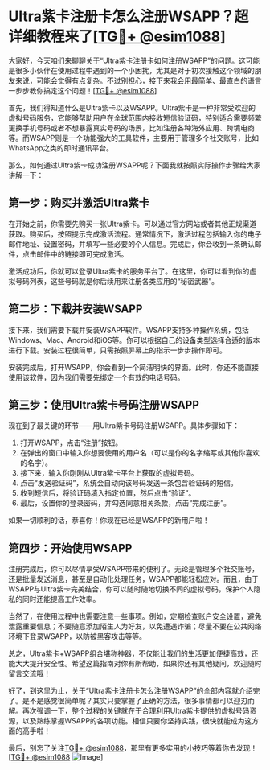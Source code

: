# Ultra紫卡注册卡怎么注册WSAPP？超详细教程来了[[TG💪+ @esim1088](https://t.me/s/esim1088)]

大家好，今天咱们来聊聊关于“Ultra紫卡注册卡如何注册WSAPP”的问题。这可能是很多小伙伴在使用过程中遇到的一个小困扰，尤其是对于初次接触这个领域的朋友来说，可能会觉得有点复杂。不过别担心，接下来我会用最简单、最直白的语言一步步教你搞定这个问题！[[TG💪+ @esim1088](https://t.me/s/esim1088)]

首先，我们得知道什么是Ultra紫卡以及WSAPP。Ultra紫卡是一种非常受欢迎的虚拟号码服务，它能够帮助用户在全球范围内接收短信验证码，特别适合需要频繁更换手机号码或者不想暴露真实号码的场景，比如注册各种海外应用、跨境电商等。而WSAPP则是一个功能强大的工具软件，主要用于管理多个社交账号，比如WhatsApp之类的即时通讯平台。

那么，如何通过Ultra紫卡成功注册WSAPP呢？下面我就按照实际操作步骤给大家讲解一下：

## 第一步：购买并激活Ultra紫卡

在开始之前，你需要先购买一张Ultra紫卡。可以通过官方网站或者其他正规渠道获取。购买后，按照提示完成激活流程。通常情况下，激活过程包括输入你的电子邮件地址、设置密码，并填写一些必要的个人信息。完成后，你会收到一条确认邮件，点击邮件中的链接即可完成激活。

激活成功后，你就可以登录Ultra紫卡的服务平台了。在这里，你可以看到你的虚拟号码列表，这些号码就是你后续用来注册各类应用的“秘密武器”。

## 第二步：下载并安装WSAPP

接下来，我们需要下载并安装WSAPP软件。WSAPP支持多种操作系统，包括Windows、Mac、Android和iOS等。你可以根据自己的设备类型选择合适的版本进行下载。安装过程很简单，只需按照屏幕上的指示一步步操作即可。

安装完成后，打开WSAPP，你会看到一个简洁明快的界面。此时，你还不能直接使用该软件，因为我们需要先绑定一个有效的电话号码。

## 第三步：使用Ultra紫卡号码注册WSAPP

现在到了最关键的环节——用Ultra紫卡号码注册WSAPP。具体步骤如下：

1. 打开WSAPP，点击“注册”按钮。
2. 在弹出的窗口中输入你想要使用的用户名（可以是你的名字缩写或其他你喜欢的名字）。
3. 接下来，输入你刚刚从Ultra紫卡平台上获取的虚拟号码。
4. 点击“发送验证码”，系统会自动向该号码发送一条包含验证码的短信。
5. 收到短信后，将验证码填入指定位置，然后点击“验证”。
6. 最后，设置你的登录密码，并勾选同意相关条款，点击“完成注册”。

如果一切顺利的话，恭喜你！你现在已经是WSAPP的新用户啦！

## 第四步：开始使用WSAPP

注册完成后，你可以尽情享受WSAPP带来的便利了。无论是管理多个社交账号，还是批量发送消息，甚至是自动化处理任务，WSAPP都能轻松应对。而且，由于WSAPP与Ultra紫卡完美结合，你可以随时随地切换不同的虚拟号码，保护个人隐私的同时还能提高工作效率。

当然了，在使用过程中也需要注意一些事项。例如，定期检查账户安全设置，避免泄露重要信息；不要随意添加陌生人为好友，以免遭遇诈骗；尽量不要在公共网络环境下登录WSAPP，以防被黑客攻击等等。

总之，Ultra紫卡+WSAPP组合堪称神器，不仅能让我们的生活更加便捷高效，还能大大提升安全性。希望这篇指南对你有所帮助，如果你还有其他疑问，欢迎随时留言交流哦！

好了，到这里为止，关于“Ultra紫卡注册卡怎么注册WSAPP”的全部内容就介绍完了。是不是感觉很简单呢？其实只要掌握了正确的方法，很多事情都可以迎刃而解。再次强调一下，整个过程的关键就在于合理利用Ultra紫卡提供的虚拟号码资源，以及熟练掌握WSAPP的各项功能。相信只要你坚持实践，很快就能成为这方面的高手啦！

最后，别忘了关注[TG💪+ @esim1088](https://t.me/s/esim1088)，那里有更多实用的小技巧等着你去发现！[[TG💪+ @esim1088](https://t.me/s/esim1088) ![Image](https://i.postimg.cc/4NQfJmqS/Snipaste-2025-05-13-00-14-12.png)]